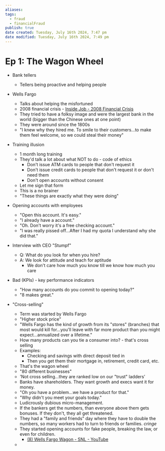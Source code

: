 ```yaml
---
aliases: 
tags:
  - fraud
  - financialFraud
publish: true
date created: Tuesday, July 16th 2024, 7:47 pm
date modified: Tuesday, July 16th 2024, 7:49 pm
---
```


# Ep 1: The Wagon Wheel

- Bank tellers
	- Tellers being proactive and helping people 
- Wells Fargo
	- Talks about helping the misfortuned
	- 2008 financial crisis - [Inside Job - 2008 Financial Crisis](../Inside%20Job%20-%202008%20Financial%20Crisis/Inside%20Job%20-%202008%20Financial%20Crisis.md) 
	- They tried to have a folksy image and were the largest bank in the world (bigger than the Chinese ones at one point)
	- They were around since the 1800s
	- "I knew why they hired me.  To smile to their customers...to make them feel welcome, so we could steal their money"

- Training illusion
	- 1 month long training
	- They'd talk a lot about what NOT to do - code of ethics
		- Don't issue ATM cards to people that don't request it
		- Don't issue credit cards to people that don't request it or don't need them
		- Don't open accounts without consent
	- Let me sign that form
	- This is a no brainer
	- "These things are exactly what they were doing"

- Opening accounts with employees
	- "Open this account. It's easy."
	- "I already have a account."
	- "Oh.  Don't worry it's a free checking account."
	- "I was really pissed off...After I had my quota I understand why she did that."

- Interview with CEO "Stumpf"
	- Q: What do you look for when you hire?
	- A: We look for attitude and teach for aptitude
		- We don't care how much you know till we know how much you care

- Bad (KPIs) - key performance indicators
	- "How many accounts do you commit to opening today?"
	- "8 makes great."

- "Cross-selling"
	- Term was started by Wells Fargo
	- "Higher stock price"
	- "Wells Fargo has the kind of growth from its "stores" (branches) that most would kill for...you'll leave with far more product than you might expect...annualized over a lifetime."
	- How many products can you tie a consumer into? - that's cross selling
	- Examples:
		- Checking and savings with direct deposit tied in
		- Then you get them their mortgage in, retirement, credit card, etc.
	- That's the wagon wheel
	- "80 different businesses"
	- 'Not cross selling...they are ranked low on our "trust" ladders'
	- Banks have shareholders.  They want growth and execs want it for money.
	-  "Oh you have a problem...we have a product for that."
	- "Why didn't you meet your goals today."
	- Ludicrously dubious micro-management.
	- If the bankers get the numbers, than everyone above them gets bonuses.  If they don't, they all get threatened.
	- They had a "family and friends" day where they have to double the numbers, so many workers had to turn to friends or families. *cringe*
	- They started opening accounts for fake people, breaking the law, or even for children. 
		- [(8) Wells Fargo Wagon - SNL - YouTube](https://www.youtube.com/watch?v=kHs7SNx6x_Q)
	- 